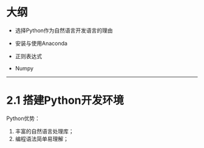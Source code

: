 # 大纲

- 选择Python作为自然语言开发语言的理由

- 安装与使用Anaconda

- 正则表达式

- Numpy

---

# 2.1 搭建Python开发环境


Python优势：

1. 丰富的自然语言处理库；
2. 编程语法简单易理解；





